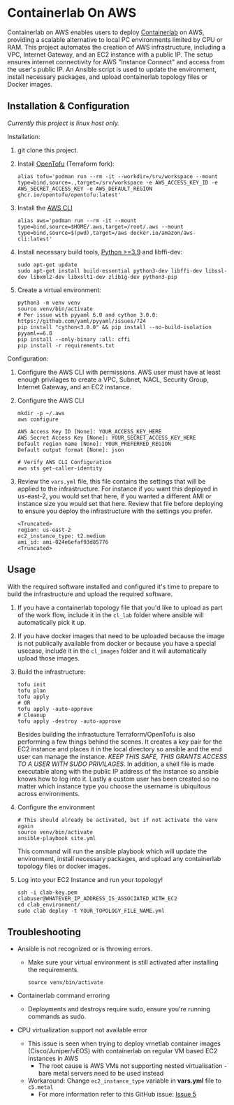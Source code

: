 # Containerlab On AWS

Containerlab on AWS enables users to deploy [Containerlab](https://containerlab.dev/) on AWS, providing a scalable alternative to local PC environments limited by CPU or RAM. This project automates the creation of AWS infrastructure, including a VPC, Internet Gateway, and an EC2 instance with a public IP. The setup ensures internet connectivity for AWS "Instance Connect" and access from the user's public IP. An Ansible script is used to update the environment, install necessary packages, and upload containerlab topology files or Docker images.

## Installation & Configuration

*Currently this project is linux host only.*

Installation:

1. git clone this project.
1. Install [OpenTofu](http://opentofu.org) (Terraform fork):

    ```shell
    alias tofu='podman run --rm -it --workdir=/srv/workspace --mount type=bind,source=.,target=/srv/workspace -e AWS_ACCESS_KEY_ID -e AWS_SECRET_ACCESS_KEY -e AWS_DEFAULT_REGION ghcr.io/opentofu/opentofu:latest'
    ```

1. Install the [AWS CLI](https://aws.amazon.com/cli/)

    ```shell
    alias aws='podman run --rm -it --mount type=bind,source=$HOME/.aws,target=/root/.aws --mount type=bind,source=$(pwd),target=/aws docker.io/amazon/aws-cli:latest'
    ```

1. Install necessary build tools, [Python >=3.9](https://www.python.org/downloads/) and libffi-dev:

    ```shell
    sudo apt-get update
    sudo apt-get install build-essential python3-dev libffi-dev libssl-dev libxml2-dev libxslt1-dev zlib1g-dev python3-pip
    ```

1. Create a virtual environment:

    ```shell
    python3 -m venv venv
    source venv/bin/activate
    # Per issue with pyyaml 6.0 and cython 3.0.0: https://github.com/yaml/pyyaml/issues/724
    pip install "cython<3.0.0" && pip install --no-build-isolation pyyaml==6.0
    pip install --only-binary :all: cffi
    pip install -r requirements.txt
    ```

Configuration:

1. Configure the AWS CLI with permissions.  AWS user must have at least enough privilages to create a VPC, Subnet, NACL, Security Group, Internet Gateway, and an EC2 instance.
1. Configure the AWS CLI

    ```shell
    mkdir -p ~/.aws
    aws configure

    AWS Access Key ID [None]: YOUR_ACCESS_KEY_HERE
    AWS Secret Access Key [None]: YOUR_SECRET_ACCESS_KEY_HERE
    Default region name [None]: YOUR_PREFERRED_REGION
    Default output format [None]: json

    # Verify AWS CLI Configuration
    aws sts get-caller-identity
    ```

1. Review the ```vars.yml``` file, this file contains the settings that will be applied to the infrastructure.  For instance if you want this deployed in us-east-2, you would set that here, if you wanted a different AMI or instance size you would set that here.  Review that file before deploying to ensure you deploy the infrastructure with the settings you prefer.

    ```shell
    <Truncated>
    region: us-east-2
    ec2_instance_type: t2.medium
    ami_id: ami-024e6efaf93d85776
    <Truncated>
    ```

## Usage

With the required software installed and configured it's time to prepare to build the infrastructure and upload the required software.

1. If you have a containerlab topology file that you'd like to upload as part of the work flow, include it in the ```cl_lab``` folder where ansible will automatically pick it up.
1. If you have docker images that need to be uploaded because the image is not publically available from docker or because you have a special usecase, include it in the ```cl_images``` folder and it will automatically upload those images.
1. Build the infrastructure:

    ```shell
    tofu init
    tofu plan
    tofu apply
    # OR
    tofu apply -auto-approve
    # Cleanup
    tofu apply -destroy -auto-approve
    ```

    Besides building the infrastucture Terraform/OpenTofu is also performing a few things behind the scenes.  It creates a key pair for the EC2 instance and places it in the local directory so ansible and the end user can manage the instance.  *KEEP THIS SAFE, THIS GRANTS ACCESS TO A USER WITH SUDO PRIVILAGES*. In addition, a shell file is made executable along with the public IP address of the instance so ansible knows how to log into it.  Lastly a custom user has been created so no matter which instance type you choose the username is ubiquitous across environments.
1. Configure the environment

    ```shell
    # This should already be activated, but if not activate the venv again
    source venv/bin/activate
    ansible-playbook site.yml
    ```

    This command will run the ansible playbook which will update the environment, install necessary packages, and upload any containerlab topology files or docker images.
1. Log into your EC2 Instance and run your topology!

    ```shell
    ssh -i clab-key.pem clabuser@WHATEVER_IP_ADDRESS_IS_ASSOCIATED_WITH_EC2
    cd clab_environment/
    sudo clab deploy -t YOUR_TOPOLOGY_FILE_NAME.yml
    ```

## Troubleshooting

- Ansible is not recognized or is throwing errors.
  - Make sure your virtual environment is still activated after installing the requirements.

    ```shell
    source venv/bin/activate
    ```

- Containerlab command erroring
  - Deployments and destroys require sudo, ensure you're running commands as sudo.
- CPU virtualization support not available error
  - This issue is seen when trying to deploy vrnetlab container images (Cisco/Juniper/vEOS) with containerlab on regular VM based EC2 instances in AWS
    - The root cause is AWS VMs not supporting nested virtualisation - bare metal servers need to be used instead
  - Workaround: Change `ec2_instance_type` variable in **vars.yml** file to `c5.metal`
    - For more information refer to this GitHub issue: [Issue 5](https://github.com/friday963/containerlab_on_aws/issues/5)
